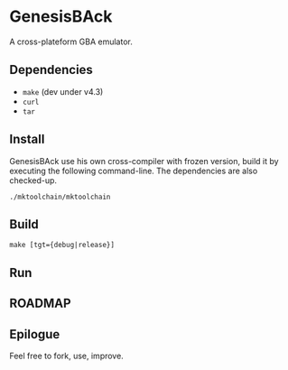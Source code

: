 # GenesisBAck

A cross-plateform GBA emulator.

## Dependencies

  * `make` (dev under v4.3)
  * `curl`
  * `tar`

## Install

GenesisBAck use his own cross-compiler with frozen version, build it by executing the following command-line.
The dependencies are also checked-up.

`./mktoolchain/mktoolchain`

## Build

`make [tgt={debug|release}]`

## Run

## ROADMAP

## Epilogue

Feel free to fork, use, improve.
